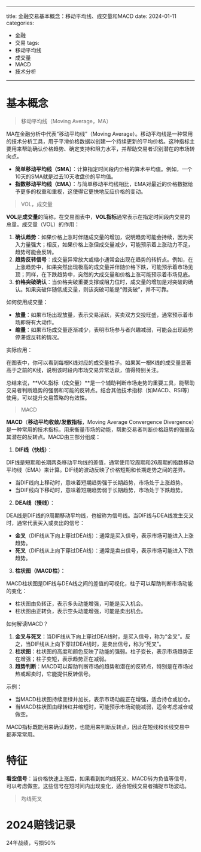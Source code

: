 

---
title: 金融交易基本概念：移动平均线、成交量和MACD
date: 2024-01-11
categories:
  - 金融
  - 交易
tags:
  - 移动平均线
  - 成交量
  - MACD
  - 技术分析
---

# 基本概念



>  移动平均线（Moving Average，MA）

MA在金融分析中代表“移动平均线”（Moving Average）。移动平均线是一种常用的技术分析工具，用于平滑价格数据以创建一个持续更新的平均价格。这种指标主要用来帮助确认价格趋势、确定支持和阻力水平，并帮助交易者识别潜在的市场转向点。

- **简单移动平均线（SMA）**：计算指定时间段内价格的算术平均值。例如，一个10天的SMA就是过去10天收盘价的平均值。
- **指数移动平均线（EMA）**：与简单移动平均线相比，EMA对最近的价格数据给予更多的权重和重视，这使得它更快地反应价格的变动。



> VOL，成交量

**VOL**是**成交量**的简称，在交易图表中，**VOL指标**通常表示在指定时间段内交易的总量。成交量（VOL）的作用：

1. **确认趋势**：如果价格上涨时伴随成交量的增加，说明趋势可能会持续，因为买入力量强大；相反，如果价格上涨但成交量减少，可能预示着上涨动力不足，趋势可能会反转。
2. **趋势反转信号**：成交量异常放大或缩小通常会出现在趋势的转折点。例如，在上涨趋势中，如果突然出现极高的成交量并伴随价格下跌，可能预示着市场见顶；同样，在下跌趋势中，突然的大成交量和价格上涨可能预示着市场见底。
3. **价格突破确认**：当价格突破重要支撑或阻力位时，成交量的增加是对突破的确认。如果突破伴随低成交量，则该突破可能是“假突破”，并不可靠。

 如何使用成交量：

- **放量**：如果市场出现放量，表示交易活跃，买卖双方交投旺盛，通常预示着市场即将有大动作。
- **缩量**：如果市场成交量逐渐减少，表明市场参与者兴趣减弱，可能会出现趋势停滞或反转的情况。

实际应用：

在图表中，你可以看到每根K线对应的成交量柱子。如果某一根K线的成交量显著高于之前的K线，说明该时段内市场交易异常活跃，值得特别关注。

总结来说，**VOL指标（成交量）**是一个辅助判断市场走势的重要工具，能帮助交易者判断趋势的强弱和可能的反转点。结合其他技术指标（如MACD、RSI等）使用，可以提升交易策略的有效性。



> MACD

**MACD**（**移动平均收敛/发散指标**，Moving Average Convergence Divergence）是一种常用的技术指标，用来衡量市场的动能，帮助交易者判断价格趋势的强弱及其潜在的反转点。MACD由三部分组成：

1. **DIF线（快线）**：

DIF线是短期和长期两条移动平均线的差值，通常使用12周期和26周期的指数移动平均线（EMA）来计算。DIF线的波动反映了价格短期和长期走势之间的差异。

- 当DIF线向上移动时，意味着短期趋势强于长期趋势，市场处于上涨趋势。
- 当DIF线向下移动时，意味着短期趋势弱于长期趋势，市场处于下跌趋势。

2. **DEA线（慢线）**：

DEA线是DIF线的9周期移动平均线，也被称为信号线。当DIF线与DEA线发生交叉时，通常代表买入或卖出的信号：

- **金叉**（DIF线从下向上穿过DEA线）：通常是买入信号，表示市场可能进入上涨趋势。
- **死叉**（DIF线从上向下穿过DEA线）：通常是卖出信号，表示市场可能进入下跌趋势。

3. **柱状图（MACD柱）**：

MACD柱状图是DIF线与DEA线之间的差值的可视化，柱子可以帮助判断市场动能的变化：

- 柱状图由负转正，表示多头动能增强，可能是买入机会。
- 柱状图由正转负，表示空头动能增强，可能是卖出机会。

如何解读MACD？

1. **金叉与死叉**：当DIF线从下向上穿过DEA线时，是买入信号，称为“金叉”。反之，当DIF线从上向下穿过DEA线时，是卖出信号，称为“死叉”。
2. **柱状图**：柱状图的高度和颜色反映了动能的强弱。柱子变长，表示市场趋势正在增强；柱子变短，表示趋势正在减弱。
3. **趋势判断**：MACD可以帮助判断市场的趋势和潜在的反转点，特别是在市场过热或超卖时，它能提供反转信号。

示例：

- 当MACD柱状图持续变绿并加长，表示市场动能正在增强，适合持仓或加仓。
- 当MACD柱状图由绿转红并缩短时，可能预示市场动能减弱，适合考虑减仓或做空。

MACD指标既能用来确认趋势，也能用来判断反转点，因此在短线和长线交易中都非常常用。















# 特征

**看空信号**：当价格快速上涨后，如果看到如均线死叉、MACD转为负值等信号，可以考虑做空。这些信号在短时间内出现变化，适合短线交易者捕捉市场波动。

> 均线死叉





# 2024赔钱记录

24年战绩，亏损50%